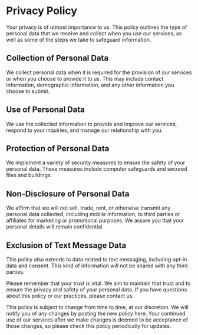 # Privacy Policy

Your privacy is of utmost importance to us. This policy outlines the type of personal data that we receive and collect when you use our services, as well as some of the steps we take to safeguard information.

## Collection of Personal Data

We collect personal data when it is required for the provision of our services or when you choose to provide it to us. This may include contact information, demographic information, and any other information you choose to submit.

## Use of Personal Data

We use the collected information to provide and improve our services, respond to your inquiries, and manage our relationship with you.

## Protection of Personal Data

We implement a variety of security measures to ensure the safety of your personal data. These measures include computer safeguards and secured files and buildings. 

## Non-Disclosure of Personal Data

We affirm that we will not sell, trade, rent, or otherwise transmit any personal data collected, including mobile information, to third parties or affiliates for marketing or promotional purposes. We assure you that your personal details will remain confidential.

## Exclusion of Text Message Data

This policy also extends to data related to text messaging, including opt-in data and consent. This kind of information will not be shared with any third parties.

Please remember that your trust is vital. We aim to maintain that trust and to ensure the privacy and safety of your personal data. If you have questions about this policy or our practices, please contact us. 

This policy is subject to change from time to time, at our discretion. We will notify you of any changes by posting the new policy here. Your continued use of our services after we make changes is deemed to be acceptance of those changes, so please check this policy periodically for updates.
